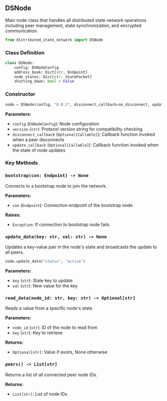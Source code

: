 ## DSNode

Main node class that handles all distributed state network operations including peer management, state synchronization, and encrypted communication.

```python
from distributed_state_network import DSNode
```

### Class Definition
```python
class DSNode:
    config: DSNodeConfig
    address_book: Dict[str, Endpoint]
    node_states: Dict[str, StatePacket]
    shutting_down: bool = False
```

### Constructor

```python
node = DSNode(config, "0.0.3", disconnect_callback=on_disconnect, update_callback=on_update)
```

**Parameters:**
- `config` (`DSNodeConfig`): Node configuration
- `version` (`str`): Protocol version string for compatibility checking
- `disconnect_callback` (`Optional[Callable]`): Callback function invoked when a peer disconnects
- `update_callback` (`Optional[Callable]`): Callback function invoked when the state of node updates

### Key Methods

### `bootstrap(con: Endpoint) -> None`
Connects to a bootstrap node to join the network.

**Parameters:**
- `con` (`Endpoint`): Connection endpoint of the bootstrap node

**Raises:**
- `Exception`: If connection to bootstrap node fails

### `update_data(key: str, val: str) -> None`
Updates a key-value pair in the node's state and broadcasts the update to all peers.
```python
node.update_data("status", "active")
```

**Parameters:**
- `key` (`str`): State key to update
- `val` (`str`): New value for the key

### `read_data(node_id: str, key: str) -> Optional[str]`
Reads a value from a specific node's state.

**Parameters:**
- `node_id` (`str`): ID of the node to read from
- `key` (`str`): Key to retrieve

**Returns:**
- `Optional[str]`: Value if exists, None otherwise

### `peers() -> List[str]`
Returns a list of all connected peer node IDs.

**Returns:**
- `List[str]`: List of node IDs